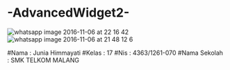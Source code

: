 # -AdvancedWidget2-
![whatsapp image 2016-11-06 at 22 16 42](https://cloud.githubusercontent.com/assets/22739219/20038952/bff4e254-a46e-11e6-946d-705cc708182f.jpeg)
![whatsapp image 2016-11-06 at 21 48 12 6](https://cloud.githubusercontent.com/assets/22739219/20038962/d978a350-a46e-11e6-9afb-43f8a06c21b9.jpeg)

#Nama          : Junia Himmayati
#Kelas         : 17
#Nis           : 4363/1261-070
#Nama Sekolah  : SMK TELKOM MALANG
